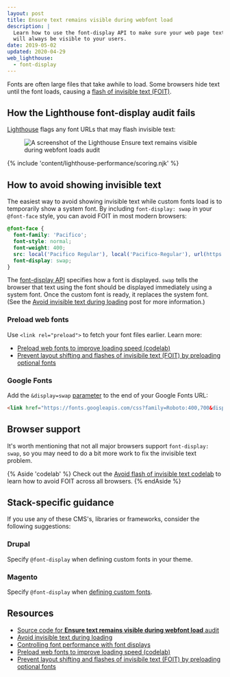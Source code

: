```yaml
---
layout: post
title: Ensure text remains visible during webfont load
description: |
  Learn how to use the font-display API to make sure your web page text
  will always be visible to your users.
date: 2019-05-02
updated: 2020-04-29
web_lighthouse:
  - font-display
---
```


Fonts are often large files that take awhile to load.
Some browsers hide text until the font loads,
causing a [flash of invisible text (FOIT)](/avoid-invisible-text).

## How the Lighthouse font-display audit fails

[Lighthouse](https://developers.google.com/web/tools/lighthouse/)
flags any font URLs that may flash invisible text:

<figure class="w-figure">
  <img class="w-screenshot" src="font-display.png" alt="A screenshot of the Lighthouse Ensure text remains visible during webfont loads audit">
</figure>

{% include 'content/lighthouse-performance/scoring.njk' %}

## How to avoid showing invisible text

The easiest way to avoid showing invisible text while custom fonts load
is to temporarily show a system font.
By including `font-display: swap` in your `@font-face` style,
you can avoid FOIT in most modern browsers:

```css
@font-face {
  font-family: 'Pacifico';
  font-style: normal;
  font-weight: 400;
  src: local('Pacifico Regular'), local('Pacifico-Regular'), url(https://fonts.gstatic.com/s/pacifico/v12/FwZY7-Qmy14u9lezJ-6H6MmBp0u-.woff2) format('woff2');
  font-display: swap;
}
```

The [font-display API](https://developer.mozilla.org/en-US/docs/Web/CSS/@font-face/font-display)
specifies how a font is displayed.
`swap` tells the browser that text using the font should be displayed immediately using a system font.
Once the custom font is ready, it replaces the system font.
(See the [Avoid invisible text during loading](/avoid-invisible-text) post
for more information.)

### Preload web fonts

Use `<link rel="preload">` to fetch your font files earlier. Learn more:

* [Preload web fonts to improve loading speed (codelab)](/codelab-preload-web-fonts/)
* [Prevent layout shifting and flashes of invisibile text (FOIT) by preloading optional fonts](/preload-optional-fonts/)

### Google Fonts

Add the `&display=swap` [parameter](https://developer.mozilla.org/en-US/docs/Learn/Common_questions/What_is_a_URL#Basics_anatomy_of_a_URL) to the end of your Google Fonts URL:
```html
<link href="https://fonts.googleapis.com/css?family=Roboto:400,700&display=swap" rel="stylesheet">
```

## Browser support

It's worth mentioning that not all major browsers support `font-display: swap`,
so you may need to do a bit more work to fix the invisible text problem.

{% Aside 'codelab' %}
  Check out the [Avoid flash of invisible text codelab](/codelab-avoid-invisible-text)
  to learn how to avoid FOIT across all browsers.
{% endAside %}

## Stack-specific guidance

If you use any of these CMS's, libraries or frameworks, consider the following suggestions:

### Drupal

Specify `@font-display` when defining custom fonts in your theme.

### Magento

Specify `@font-display` when [defining custom fonts](https://devdocs.magento.com/guides/v2.3/frontend-dev-guide/css-topics/using-fonts.html).

## Resources

* [Source code for **Ensure text remains visible during webfont load** audit](https://github.com/GoogleChrome/lighthouse/blob/master/lighthouse-core/audits/font-display.js)
* [Avoid invisible text during loading](/avoid-invisible-text)
* [Controlling font performance with font displays](https://developers.google.com/web/updates/2016/02/font-display)
* [Preload web fonts to improve loading speed (codelab)](/codelab-preload-web-fonts/)
* [Prevent layout shifting and flashes of invisibile text (FOIT) by preloading optional fonts](/preload-optional-fonts/)
